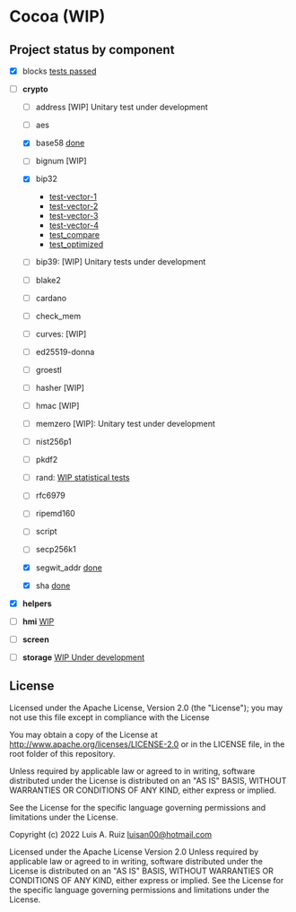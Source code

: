 # Cocoa (WIP)

## Project status by component


- [X] blocks [tests passed](./components/blocks/test/test_blocks.c)

- [ ] **crypto**
  - [ ] address [WIP] Unitary test under development
  - [ ] aes
  - [X] base58 [done](./components/crypto/test/test_base58.c)
  - [ ] bignum [WIP]
  - [X] bip32
    
    - [test-vector-1](./components/crypto/test/test_v1_bip32.c)
    - [test-vector-2](./components/crypto/test/test_v2_bip32.c)
    - [test-vector-3](./components/crypto/test/test_v3_bip32.c)
    - [test-vector-4](./components/crypto/test/test_v4_bip32.c)
    - [test_compare](./components/crypto/test/test_compare_bip32.c)
    - [test_optimized](./components/crypto/test/test_optimized_bip32.c)

  - [ ] bip39: [WIP] Unitary tests under development
  - [ ] blake2
  - [ ] cardano
  - [ ] check_mem
  - [ ] curves: [WIP]
  - [ ] ed25519-donna
  - [ ] groestl
  - [ ] hasher [WIP]
  - [ ] hmac [WIP]
  - [ ] memzero [WIP]: Unitary test under development
  - [ ] nist256p1
  - [ ] pkdf2
  - [ ] rand: [WIP statistical tests](./components/crypto/test/test_v1_rand.c) 
  - [ ] rfc6979
  - [ ] ripemd160
  - [ ] script
  - [ ] secp256k1
  - [X] segwit_addr [done](./components/crypto/test/test_segwit_addr.c)
  - [X] sha [done](./components/crypto/test/test_sha.c)

- [X] **helpers**

- [ ] **hmi** [WIP](components/hmi/test/test_hmi.c)

- [ ] **screen**

- [ ] **storage** [WIP Under development](./components/storage/test/test_storage.c)

## License

Licensed under the Apache License, Version 2.0 (the "License"); you may not use this file except in compliance with the License

You may obtain a copy of the License at http://www.apache.org/licenses/LICENSE-2.0 or in the LICENSE file, in the root folder of this repository.

Unless required by applicable law or agreed to in writing, software distributed under the License is distributed on an "AS IS" BASIS, WITHOUT WARRANTIES OR CONDITIONS OF ANY KIND, either express or implied.

See the License for the specific language governing permissions and limitations under the License.

Copyright (c) 2022 Luis A. Ruiz <luisan00@hotmail.com>

Licensed under the Apache License Version 2.0 Unless required by applicable law or agreed to in writing, software distributed under the License is distributed on an "AS IS" BASIS, WITHOUT WARRANTIES OR CONDITIONS OF ANY KIND, either express or implied. See the License for the specific language governing permissions and limitations under the License.
